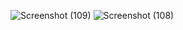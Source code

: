 ![Screenshot (109)](https://github.com/user-attachments/assets/51e99fe5-ed90-4dfe-a50c-33ef87f7bebb)
![Screenshot (108)](https://github.com/user-attachments/assets/d93aba30-fc8b-4a4e-b7f0-0c6c54fe8ad4)
